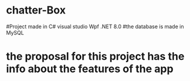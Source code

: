 # chatter-Box
#Project made in C# visual studio Wpf .NET 8.0
#the database is made in MySQL
# the proposal for this project has the info about the features of the app
